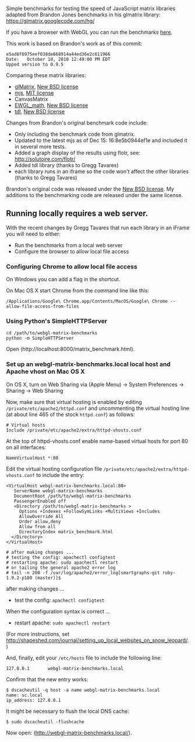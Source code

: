 Simple benchmarks for testing the speed of JavaScript matrix libraries adapted from Brandon Jones benchmarks
in his glmatrix library: https://glmatrix.googlecode.com/hg/

If you have a browser with WebGL you can run the benchmarks [here](http://stepheneb.github.com/webgl-matrix-benchmarks/matrix_benchmark.html).

This work is based on Brandon's work as of this commit:

    e5ad8f6975eef038de668914a44ed36e2c611966
    Date:	October 10, 2010 12:49:00 PM EDT
    Upped version to 0.9.5

Comparing these matrix libraries:

* [glMatrix](http://code.google.com/p/glmatrix), [New BSD license](http://www.opensource.org/licenses/bsd-license.php)
* [mjs](http://code.google.com/p/webgl-mjs), [MIT license](http://www.opensource.org/licenses/mit-license.php)
* CanvasMatrix
* [EWGL_math](http://code.google.com/p/ewgl-matrices), [New BSD license](http://www.opensource.org/licenses/bsd-license.php)
* [tdl](http://code.google.com/p/threedlibrary/), [New BSD license](http://www.opensource.org/licenses/bsd-license.php)

Changes from Brandon's original benchmark code include:

* Only including the benchmark code from glmatrix.
* Updated to the latest mjs as of Dec 15: 16:8e5b0944ef1e and included it in several more tests.
* Added a graph display of the results using flotr, see: http://solutoire.com/flotr/
* Added tdl library (thanks to Gregg Tavares)
* each library runs in an iframe so the code won't affect the other libraries (thanks to Gregg Tavares)

Brandon's original code was released under the [New BSD license](http://www.opensource.org/licenses/bsd-license.php).
My additions to the benchmarking code are released under the same license.

## Running locally requires a web server.

With the recent changes by Gregg Tavares that run each library in an iFrame you will need to either:

* Run the benchmarks from a local web server
* Configure the browser to allow local file access

### Configuring Chrome to allow local file access

On Windows you can add a flag in the shortcut. 

On Mac OS X start Chrome from the command line like this:

    /Applications/Google\ Chrome.app/Contents/MacOS/Google\ Chrome --allow-file-access-from-files

### Using Python's SimpleHTTPServer

    cd /path/to/webgl-matrix-benchmarks
    python -m SimpleHTTPServer

Open (http://localhost:8000/matrix_benchmark.html).

### Set up an webgl-matrix-benchmarks.local local host and Apache vhost on Mac OS X

On OS X, turn on Web Sharing via (Apple Menu) -> System Preferences -> Sharing -> Web Sharing

Now, make sure that virtual hosting is enabled by editing `/private/etc/apache2/httpd.conf` and uncommenting the
virtual hosting line (at about line 465 of the stock `httpd.conf`) as follows:

    # Virtual hosts
    Include /private/etc/apache2/extra/httpd-vhosts.conf

At the top of httpd-vhosts.conf enable name-based virtual hosts for port 80 on all interfaces:

    NameVirtualHost *:80
    
Edit the virtual hosting configuration file `/private/etc/apache2/extra/httpd-vhosts.conf` to include the entry:

    <VirtualHost webgl-matrix-benchmarks.local:80>
       ServerName webgl-matrix-benchmarks
       DocumentRoot /path/to/webgl-matrix-benchmarks
       PassengerEnabled off
       <Directory /path/to/webgl-matrix-benchmarks >
         Options +Indexes +FollowSymLinks +MultiViews +Includes
         AllowOverride All
         Order allow,deny
         Allow from all
         DirectoryIndex matrix_benchmark.html
      </Directory>
    </VirtualHost>

    # after making changes ...
    # testing the config: apachectl configtest
    # restarting apache: sudo apachectl restart
    # or tailing the general apache2 error log
    # tail -n 200 -f /var/log/apache2/error_log[smartgraphs-git ruby-1.9.2-p180 (master)]$ 
    
after making changes ...

- test the config: `apachectl configtest` 

When the configuration syntax is correct ...
 
- restart apache:  `sudo apachectl restart`

(For more instructions, set <http://shapeshed.com/journal/setting_up_local_websites_on_snow_leopard/>.)

And, finally, edit your `/etc/hosts` file to include the following line:

    127.0.0.1       webgl-matrix-benchmarks.local

Confirm that the new entry works:

    $ dscacheutil -q host -a name webgl-matrix-benchmarks.local
    name: sc.local
    ip_address: 127.0.0.1

It might be necessary to flush the local DNS cache:

    $ sudo dscacheutil -flushcache

Now open: (http://webgl-matrix-benchmarks.local/).
